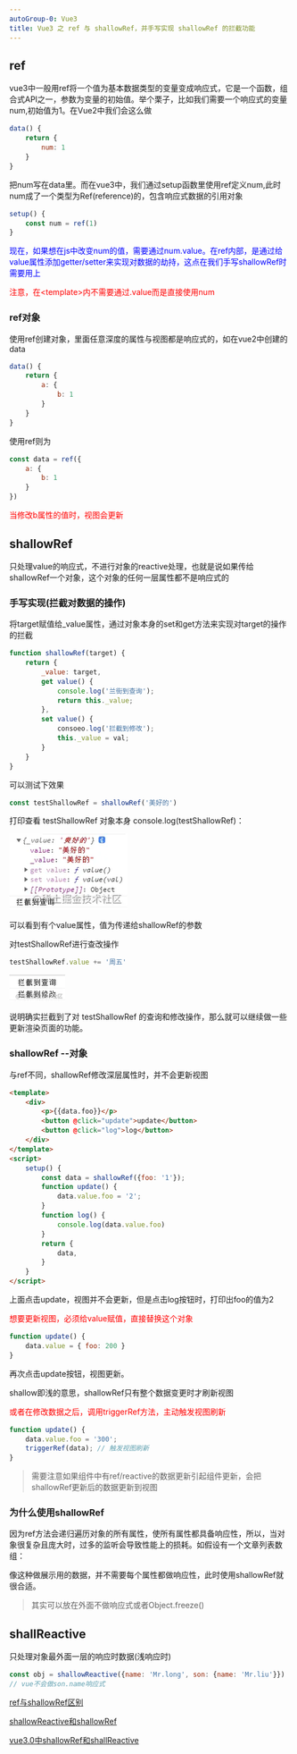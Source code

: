```yaml
---
autoGroup-0: Vue3
title: Vue3 之 ref 与 shallowRef，并手写实现 shallowRef 的拦截功能
---
```

## ref
vue3中一般用ref将一个值为基本数据类型的变量变成响应式，它是一个函数，组合式API之一，参数为变量的初始值。举个栗子，比如我们需要一个响应式的变量num,初始值为1。在Vue2中我们会这么做
```js
data() {
    return {
        num: 1
    }
}
```
把num写在data里。而在vue3中，我们通过setup函数里使用ref定义num,此时num成了一个类型为Ref(reference)的，包含响应式数据的引用对象
```js
setup() {
    const num = ref(1)
}
```
<span style="color: blue">现在，如果想在js中改变num的值，需要通过num.value。在ref内部，是通过给value属性添加getter/setter来实现对数据的劫持，这点在我们手写shallowRef时需要用上</span>

<span style="color: red">注意，在&lt;template&gt;内不需要通过.value而是直接使用num</span>

### ref对象
使用ref创建对象，里面任意深度的属性与视图都是响应式的，如在vue2中创建的data
```js
data() {
    return {
        a: {
            b: 1
        }
    }
}
```
使用ref则为
```js
const data = ref({
    a: {
        b: 1
    }
})
```
<span style="color: red">当修改b属性的值时，视图会更新</span>

## shallowRef
只处理value的响应式，不进行对象的reactive处理，也就是说如果传给shallowRef一个对象，这个对象的任何一层属性都不是响应式的

### 手写实现(拦截对数据的操作)
将target赋值给_value属性，通过对象本身的set和get方法来实现对target的操作的拦截
```js
function shallowRef(target) {
    return {
        _value: target,
        get value() {
            console.log('兰街到查询');
            return this._value;
        },
        set value() {
            consoeo.log('拦截到修改');
            this._value = val;
        }
    }
}
```
可以测试下效果
```js
const testShallowRef = shallowRef('美好的')
```
打印查看 testShallowRef 对象本身 console.log(testShallowRef)：

![shallowRef](./images/eb7eec374daf4588a91ce72f5ea6f7b0_tplv-k3u1fbpfcp-zoom-in-crop-mark_1304_0_0_0.png)

可以看到有个value属性，值为传递给shallowRef的参数

对testShallowRef进行查改操作
```js
testShallowRef.value += '周五'
```
![testShallowRef](./images/317975d25ffe434fba0425fe4b1c5c66_tplv-k3u1fbpfcp-zoom-in-crop-mark_1304_0_0_0.png)

说明确实拦截到了对 testShallowRef 的查询和修改操作，那么就可以继续做一些更新渲染页面的功能。

### shallowRef --对象
与ref不同，shallowRef修改深层属性时，并不会更新视图
```html
<template>
    <div>
        <p>{{data.foo}}</p>
        <button @click="update">update</button>
        <button @click="log">log</button>
    </div>
</template>
<script>
    setup() {
        const data = shallowRef({foo: '1'});
        function update() {
            data.value.foo = '2';
        }
        function log() {
            console.log(data.value.foo)
        }
        return {
            data,
        }
    }
</script>
```
上面点击update，视图并不会更新，但是点击log按钮时，打印出foo的值为2

<span style="color: red">想要更新视图，必须给value赋值，直接替换这个对象</span>

```js
function update() {
    data.value = { foo: 200 }
}
```
再次点击update按钮，视图更新。

shallow即浅的意思，shallowRef只有整个数据变更时才刷新视图

<span style="color:red">或者在修改数据之后，调用triggerRef方法，主动触发视图刷新</span>

```js
function update() {
    data.value.foo = '300';
    triggerRef(data); // 触发视图刷新
}
```
> 需要注意如果组件中有ref/reactive的数据更新引起组件更新，会把shallowRef更新后的数据更新到视图

### 为什么使用shallowRef
因为ref方法会递归遍历对象的所有属性，使所有属性都具备响应性，所以，当对象很复杂且庞大时，过多的监听会导致性能上的损耗。如假设有一个文章列表数组：

像这种做展示用的数据，并不需要每个属性都做响应性，此时使用shallowRef就很合适。
> 其实可以放在外面不做响应式或者Object.freeze()

## shallReactive
只处理对象最外面一层的响应时数据(浅响应时)
```js
const obj = shallowReactive({name: 'Mr.long', son: {name: 'Mr.liu'}})
// vue不会做son.name响应式
```


[ref与shallowRef区别](https://blog.csdn.net/LiuMH2011/article/details/123716933)

[shallowReactive和shallowRef](https://www.jianshu.com/p/4e0d4fcff950)

[vue3.0中shallowRef和shallReactive](https://juejin.cn/post/6987942531472457759)